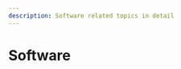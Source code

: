 ```yaml
---
description: Software related topics in detail
---
```

# Software

<!-- * [Android](android/README.md)
* [C++](c++/README.md)
* [Chrome Extension](chromeextension/README.md)
* [PaaS](PaaS/README.md)
* [People](people/README.md) -->
